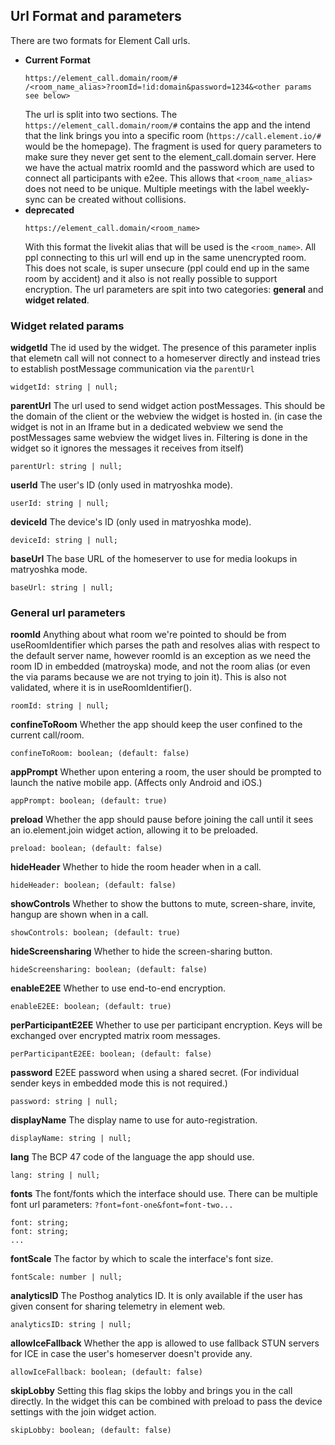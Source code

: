 ## Url Format and parameters

There are two formats for Element Call urls.

- **Current Format**
  ```
  https://element_call.domain/room/#
  /<room_name_alias>?roomId=!id:domain&password=1234&<other params see below>
  ```
  The url is split into two sections. The `https://element_call.domain/room/#` contains the app and the intend that the link brings you into a specific room (`https://call.element.io/#` would be the homepage). The fragment is used for query parameters to make sure they never get sent to the element_call.domain server. Here we have the actual matrix roomId and the password which are used to connect all participants with e2ee. This allows that `<room_name_alias>` does not need to be unique. Multiple meetings with the label weekly-sync can be created without collisions.
- **deprecated**
  ```
  https://element_call.domain/<room_name>
  ```
  With this format the livekit alias that will be used is the `<room_name>`. All ppl connecting to this url will end up in the same unencrypted room. This does not scale, is super unsecure (ppl could end up in the same room by accident) and it also is not really possible to support encryption.
  The url parameters are spit into two categories: **general** and **widget related**.

### Widget related params

**widgetId**
The id used by the widget. The presence of this parameter inplis that elemetn call will not connect to a homeserver directly and instead tries to establish postMessage communication via the `parentUrl`

```
widgetId: string | null;
```

**parentUrl**
The url used to send widget action postMessages. This should be the domain of the client
or the webview the widget is hosted in. (in case the widget is not in an Iframe but in a
dedicated webview we send the postMessages same webview the widget lives in. Filtering is
done in the widget so it ignores the messages it receives from itself)

```
parentUrl: string | null;
```

**userId**
The user's ID (only used in matryoshka mode).

```
userId: string | null;
```

**deviceId**
The device's ID (only used in matryoshka mode).

```
deviceId: string | null;
```

**baseUrl**
The base URL of the homeserver to use for media lookups in matryoshka mode.

```
baseUrl: string | null;
```

### General url parameters

**roomId**
Anything about what room we're pointed to should be from useRoomIdentifier which
parses the path and resolves alias with respect to the default server name, however
roomId is an exception as we need the room ID in embedded (matroyska) mode, and not
the room alias (or even the via params because we are not trying to join it). This
is also not validated, where it is in useRoomIdentifier().

```
roomId: string | null;
```

**confineToRoom**
Whether the app should keep the user confined to the current call/room.

```
confineToRoom: boolean; (default: false)
```

**appPrompt**
Whether upon entering a room, the user should be prompted to launch the
native mobile app. (Affects only Android and iOS.)

```
appPrompt: boolean; (default: true)
```

**preload**
Whether the app should pause before joining the call until it sees an
io.element.join widget action, allowing it to be preloaded.

```
preload: boolean; (default: false)
```

**hideHeader**
Whether to hide the room header when in a call.

```
hideHeader: boolean; (default: false)
```

**showControls**
Whether to show the buttons to mute, screen-share, invite, hangup are shown when in a call.

```
showControls: boolean; (default: true)
```

**hideScreensharing**
Whether to hide the screen-sharing button.

```
hideScreensharing: boolean; (default: false)
```

**enableE2EE**
Whether to use end-to-end encryption.

```
enableE2EE: boolean; (default: true)
```

**perParticipantE2EE**
Whether to use per participant encryption.
Keys will be exchanged over encrypted matrix room messages.

```
perParticipantE2EE: boolean; (default: false)
```

**password**
E2EE password when using a shared secret. (For individual sender keys in embedded mode this is not required.)

```
password: string | null;
```

**displayName**
The display name to use for auto-registration.

```
displayName: string | null;
```

**lang**
The BCP 47 code of the language the app should use.

```
lang: string | null;
```

**fonts**
The font/fonts which the interface should use.
There can be multiple font url parameters: `?font=font-one&font=font-two...`

```
font: string;
font: string;
...
```

**fontScale**
The factor by which to scale the interface's font size.

```
fontScale: number | null;
```

**analyticsID**
The Posthog analytics ID. It is only available if the user has given consent for sharing telemetry in element web.

```
analyticsID: string | null;
```

**allowIceFallback**
Whether the app is allowed to use fallback STUN servers for ICE in case the
user's homeserver doesn't provide any.

```
allowIceFallback: boolean; (default: false)
```

**skipLobby**
Setting this flag skips the lobby and brings you in the call directly.
In the widget this can be combined with preload to pass the device settings
with the join widget action.

```
skipLobby: boolean; (default: false)
```
